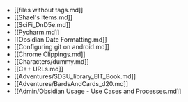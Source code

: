- [[files without tags.md]]
- [[Shael's Items.md]]
- [[SciFi_DnD5e.md]]
- [[Pycharm.md]]
- [[Obsidian Date Formatting.md]]
- [[Configuring git on android.md]]
- [[Chrome Clippings.md]]
- [[Characters/dummy.md]]
- [[C++ URLs.md]]
- [[Adventures/SDSU_library_EIT_Book.md]]
- [[Adventures/BardsAndCards_d20.md]]
- [[Admin/Obsidian Usage - Use Cases and Processes.md]]